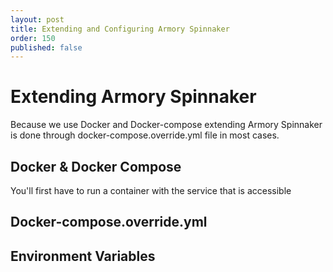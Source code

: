 ```yaml
---
layout: post
title: Extending and Configuring Armory Spinnaker
order: 150
published: false
---
```

# Extending Armory Spinnaker

Because we use Docker and Docker-compose extending Armory Spinnaker is done through docker-compose.override.yml file in most cases.

## Docker & Docker Compose

You'll first have to run a container with the service that is accessible

## Docker-compose.override.yml

## Environment Variables
